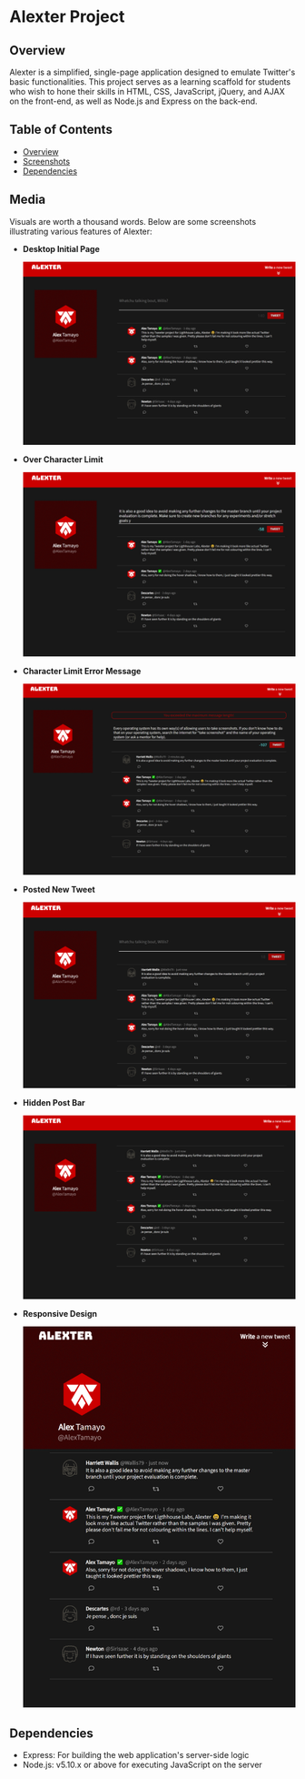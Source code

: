 # Alexter Project

## Overview
Alexter is a simplified, single-page application designed to emulate Twitter's basic functionalities. This project serves as a learning scaffold for students who wish to hone their skills in HTML, CSS, JavaScript, jQuery, and AJAX on the front-end, as well as Node.js and Express on the back-end.

## Table of Contents
- [Overview](#overview)
- [Screenshots](#screenshots)
- [Dependencies](#dependencies)

## Media

Visuals are worth a thousand words. Below are some screenshots illustrating various features of Alexter:

- **Desktop Initial Page**

  ![Desktop initial page](./docs/initial-page.png)

- **Over Character Limit**

  ![Over character limit](./docs/over-limit.png)

- **Character Limit Error Message**

  ![Over character limit error](./docs/over-limit-error.png)

- **Posted New Tweet**

  ![Posted new tweet](./docs/posted-new-tweet.png)

- **Hidden Post Bar**

  ![Hidden post bar](./docs/hidden-post.png)

- **Responsive Design**

  ![Responsive design](./docs/responsive-design.png)

## Dependencies

- Express: For building the web application's server-side logic
- Node.js: v5.10.x or above for executing JavaScript on the server

